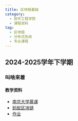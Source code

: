 ```yaml
---
title: 区块链基础
category:
  - 软件工程学院
  - 课程资料
tag:
  - 区块链
  - 分布式系统
  - 专业课程
---
```


## 2024-2025学年下学期

### 叫啥来着

#### 教学资料

- [南京大学慕课](https://drive.vanillaaaa.org/SharedCourses/软件工程学院/区块链基础/2024-2025学年下学期/课件/南京大学慕课)
- [蚂蚁区块链](https://drive.vanillaaaa.org/SharedCourses/软件工程学院/区块链基础/2024-2025学年下学期/课件/蚂蚁区块链)
- [作业](https://drive.vanillaaaa.org/SharedCourses/软件工程学院/区块链基础/2024-2025学年下学期/作业)
